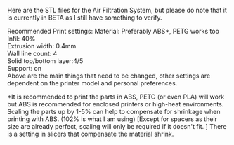 Here are the STL files for the Air Filtration System, but please do note that it is currently in BETA as I still have something to verify.

Recommended Print settings:
Material: Preferably ABS*, PETG works too<br />
Infil: 40%<br />
Extrusion width: 0.4mm<br />
Wall line count: 4<br />
Solid top/bottom layer:4/5<br />
Support: on<br />
Above are the main things that need to be changed, other settings are dependent on the printer model and personal preferences.

*It is recommended to print the parts in ABS, PETG (or even PLA) will work but ABS is recommended for enclosed printers or high-heat environments.
Scaling the parts up by 1-5% can help to compensate for shrinkage when printing with ABS. (102% is what I am using) [Except for spacers as their size are already perfect, scaling will only be required if it doesn't fit. ] There is a setting in slicers that compensate the material shrink.
